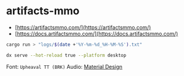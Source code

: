 # artifacts-mmo

- [https://artifactsmmo.com/](https://artifactsmmo.com/)
- [https://docs.artifactsmmo.com/](https://docs.artifactsmmo.com/)

```bash
cargo run > "logs/$(date +'%Y-%m-%d_%H-%M-%S').txt"
```

```bash
dx serve --hot-reload true --platform desktop
```

Font: `Upheaval TT (BRK)`
Audio: [Material Design](https://m2.material.io/design/sound/applying-sound-to-ui.html#system-sounds)
